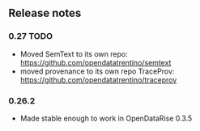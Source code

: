 


## Release notes

### 0.27  TODO

- Moved SemText to its own repo: https://github.com/opendatatrentino/semtext
- moved provenance to its own repo TraceProv: https://github.com/opendatatrentino/traceprov


### 0.26.2

- Made stable enough to work in OpenDataRise 0.3.5
